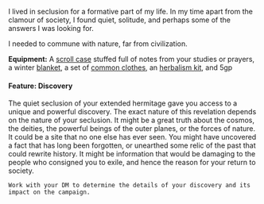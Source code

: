I lived in seclusion for a formative part of my life. In my time apart from the clamour of society, I found quiet, solitude, and perhaps some of the answers I was looking for.

I needed to commune with nature, far from civilization.

**Equipment:** A [scroll case](https://www.dndbeyond.com/equipment/case-map-or-scroll) stuffed full of notes from your studies or prayers, a winter [blanket](https://www.dndbeyond.com/equipment/blanket), a set of [common clothes](https://www.dndbeyond.com/equipment/clothes-common), an [herbalism kit](https://www.dndbeyond.com/equipment/herbalism-kit), and 5gp

#### Feature: Discovery
The quiet seclusion of your extended hermitage gave you access to a unique and powerful discovery. The exact nature of this revelation depends on the nature of your seclusion. It might be a great truth about the cosmos, the deities, the powerful beings of the outer planes, or the forces of nature. It could be a site that no one else has ever seen. You might have uncovered a fact that has long been forgotten, or unearthed some relic of the past that could rewrite history. It might be information that would be damaging to the people who consigned you to exile, and hence the reason for your return to society.
	
	Work with your DM to determine the details of your discovery and its impact on the campaign.